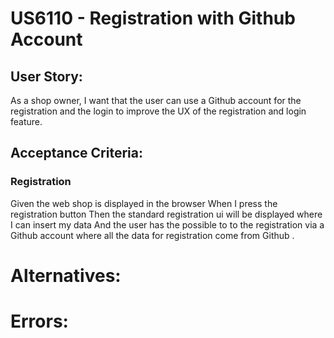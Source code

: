 # US6110 - Registration with Github Account

## User Story:

As a shop owner,
I want that the user can use a Github account for the registration and the login
to improve the UX of the registration and login feature.

## Acceptance Criteria:

### Registration
Given the web shop is displayed in the browser
When I press the registration button 
Then the standard registration ui will be displayed where I can insert my data
And  the user has the possible to to the registration via a Github account where all the data for registration come from Github
. 


# Alternatives:

# Errors: